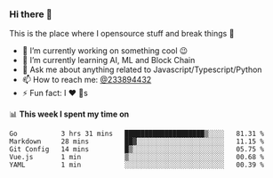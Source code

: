 ### Hi there 👋

<!--
**a233894432/a233894432** is a ✨ _special_ ✨ repository because its `README.md` (this file) appears on your GitHub profile.

Here are some ideas to get you started:

- 🔭 I’m currently working on ...
- 🌱 I’m currently learning ...
- 👯 I’m looking to collaborate on ...
- 🤔 I’m looking for help with ...
- 💬 Ask me about ...
- 📫 How to reach me: ...
- 😄 Pronouns: ...
- ⚡ Fun fact: ...
-->
 
 
This is the place where I opensource stuff and break things :rofl:

- 🔭 I’m currently working on something cool :wink:
- 🌱 I’m currently learning AI, ML and Block Chain
- 💬 Ask me about anything related to Javascript/Typescript/Python
- 📫 How to reach me: [@233894432](https://twitter.com/233894432)
- ⚡ Fun fact: I :heart: :dog:s

📊 **This week I spent my time on**
<!--START_SECTION:waka-->
```text
Go           3 hrs 31 mins   ████████████████████▒░░░░   81.31 % 
Markdown     28 mins         ██▓░░░░░░░░░░░░░░░░░░░░░░   11.15 % 
Git Config   14 mins         █▒░░░░░░░░░░░░░░░░░░░░░░░   05.75 % 
Vue.js       1 min           ▒░░░░░░░░░░░░░░░░░░░░░░░░   00.68 % 
YAML         1 min           ░░░░░░░░░░░░░░░░░░░░░░░░░   00.39 % 
```
<!--END_SECTION:waka-->
